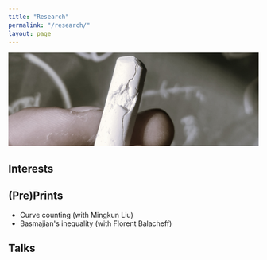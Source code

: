 ```yaml
---
title: "Research"
permalink: "/research/"
layout: page
---
```


![guix](https://github.com/dfisac/dfisac.github.io/blob/master/touring.jpg)

## Interests

## (Pre)Prints

 - Curve counting (with Mingkun Liu)
 - Basmajian's inequality (with Florent Balacheff)

## Talks

 
